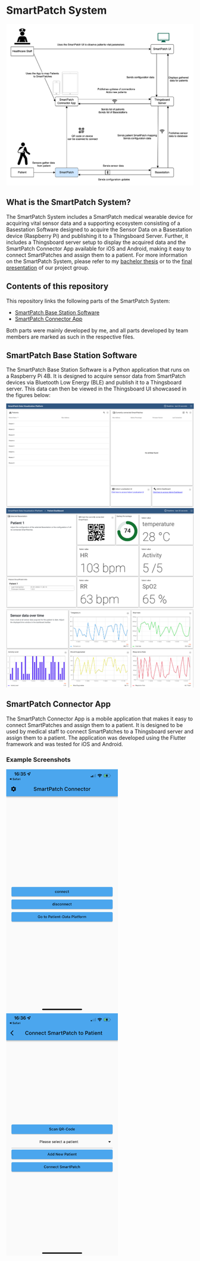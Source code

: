 # SmartPatch System

<img src="assets/figures/SmartPatch_System.png" alt="SmartPatch System" width="800">

## What is the SmartPatch System?
The SmartPatch System includes a SmartPatch medical wearable device for acquiring vital sensor data
and a supporting ecosystem consisting of a 
Basestation Software
designed to acquire the Sensor Data on a Basestation device (Raspberry Pi) and publishing it to a Thingsboard Server.
Further, it includes a Thingsboard server setup to display the acquired data and the 
SmartPatch Connector App
available for iOS and Android, making it easy to connect SmartPatches and assign them to a patient.
For more information on the SmartPatch System, please refer to my [bachelor thesis](assets/SmartPatch_System.pdf)
or to the [final presentation](assets/SmartPatch_Final_Presentation.pdf) of our project group.

## Contents of this repository

This repository links the following parts of the SmartPatch System:
- [SmartPatch Base Station Software](https://github.com/cyrillknecht/smartpatch_basestation_software)
- [SmartPatch Connector App](https://github.com/cyrillknecht/smartpatch_connector_app)

Both parts were mainly developed by me, and all parts developed by team members are marked as such in the respective files.


## SmartPatch Base Station Software

The SmartPatch Base Station Software is a Python application that runs on a Raspberry Pi 4B.
It is designed to acquire sensor data from SmartPatch devices via Bluetooth Low Energy (BLE) and publish it to a Thingsboard server.
This data can then be viewed in the Thingsboard UI showcased in the figures below:

<img src="assets/figures/SmartPatch_UI_Home_Page.png" alt="SmartPatch UI Home Page">

<img src="assets/figures/SmartPatch_UI_Data_Page_1.png" alt="SmartPatch UI Data Page 1">

<img src="assets/figures/SmartPatch_UI_Data_Page_2.png" alt="SmartPatch UI Data Page 2">

## SmartPatch Connector App

The SmartPatch Connector App is a mobile application that makes it easy to connect SmartPatches and assign them to a patient.
It is designed to be used by medical staff to connect SmartPatches to a Thingsboard server and assign them to a patient.
The application was developed using the Flutter framework and was tested for iOS and Android.

### Example Screenshots

<img src="assets/figures/Home_Page.png" alt="Home Page" width="300">
<img src="assets/figures/Connect_Page.png" alt="Connect Page" width="300">
